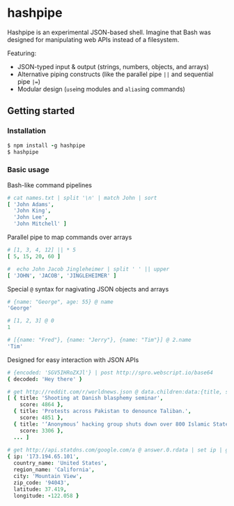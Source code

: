 # hashpipe

Hashpipe is an experimental JSON-based shell. Imagine that Bash was designed for manipulating web APIs instead of a filesystem.

Featuring:

* JSON-typed input & output (strings, numbers, objects, and arrays)
* Alternative piping constructs (like the parallel pipe `||` and sequential pipe `|=`)
* Modular design (`use`ing modules and `alias`ing commands)

## Getting started


### Installation

```coffee
$ npm install -g hashpipe
$ hashpipe
```

### Basic usage

Bash-like command pipelines

```coffee
# cat names.txt | split '\n' | match John | sort
[ 'John Adams',
  'John King',
  'John Lee',
  'John Mitchell' ]
```

Parallel pipe to map commands over arrays

```coffee
# [1, 3, 4, 12] || * 5
[ 5, 15, 20, 60 ]

#  echo John Jacob Jingleheimer | split ' ' || upper
[ 'JOHN', 'JACOB', 'JINGLEHEIMER' ]
```

Special `@` syntax for nagivating JSON objects and arrays

```coffee
# {name: "George", age: 55} @ name
'George'

# [1, 2, 3] @ 0
1

# [{name: "Fred"}, {name: "Jerry"}, {name: "Tim"}] @ 2.name
'Tim'
```

Designed for easy interaction with JSON APIs

```coffee
# {encoded: 'SGV5IHRoZXJl'} | post http://spro.webscript.io/base64
{ decoded: 'Hey there' }

# get http://reddit.com/r/worldnews.json @ data.children:data:{title, score} | sort -score
[ { title: 'Shooting at Danish blasphemy seminar',
    score: 4864 },
  { title: 'Protests across Pakistan to denounce Taliban.',
    score: 4851 },
  { title: '‘Anonymous’ hacking group shuts down over 800 Islamic State Twitter accounts',
    score: 3306 },
  ... ]
  
# get http://api.statdns.com/google.com/a @ answer.0.rdata | set ip | get http://freegeoip.net/json/$ip
{ ip: '173.194.65.101',
  country_name: 'United States',
  region_name: 'California',
  city: 'Mountain View',
  zip_code: '94043',
  latitude: 37.419,
  longitude: -122.058 }
```
